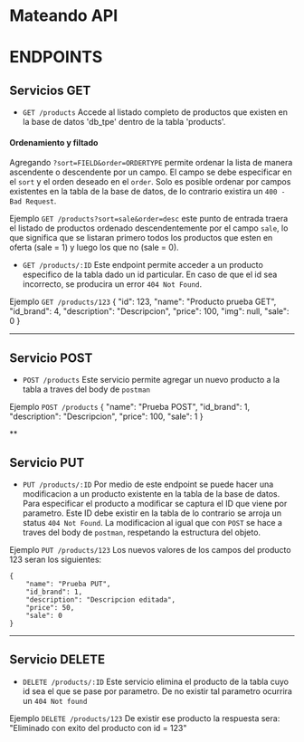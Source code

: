 # Mateando API

# ENDPOINTS

## Servicios GET

- `GET /products`
    Accede al listado completo de productos que existen en la base de datos 'db_tpe' dentro de la tabla 'products'. 

#### Ordenamiento y filtado

Agregando ```?sort=FIELD&order=ORDERTYPE``` permite ordenar la lista de manera ascendente o descendente por un campo. El campo se debe especificar en el ```sort``` y el orden deseado en el ```order```. Solo es posible ordenar por campos existentes en la tabla de la base de datos, de lo contrario existira un ```400 - Bad Request```.

Ejemplo 
    ```GET /products?sort=sale&order=desc``` 
        este punto de entrada traera el listado de productos ordenado descendentemente por el campo `sale`, lo que significa que se listaran primero todos los productos que esten en oferta (sale = 1) y luego los que no (sale = 0).

- `GET /products/:ID`
    Este endpoint permite acceder a un producto especifico de la tabla dado un id particular. En caso de que el id sea incorrecto, se producira un error ```404 Not Found```. 

Ejemplo 
    ```GET /products/123```
    {
        "id": 123,
        "name": "Producto prueba GET",
        "id_brand": 4,
        "description": "Descripcion",
        "price": 100,
        "img": null,
        "sale": 0
    }

***

## Servicio POST
- `POST /products`
    Este servicio permite agregar un nuevo producto a la tabla a traves del body de `postman`

Ejemplo
    ```POST /products```
    {
        "name": "Prueba POST",
        "id_brand": 1,
        "description": "Descripcion",
        "price": 100,
        "sale": 1
    }

**

## Servicio PUT
- `PUT /products/:ID`
    Por medio de este endpoint se puede hacer una modificacion a un producto existente en la tabla de la base de datos. Para especificar el producto a modificar se captura el ID que viene por parametro. Este ID debe existir en la tabla de lo contrario se arroja un status ```404 Not Found```.
    La modificacion al igual que con `POST` se hace a traves del body de `postman`, respetando la estructura del objeto.

Ejemplo
    ```PUT /products/123```
    Los nuevos valores de los campos del producto 123 seran los siguientes:

    {
        "name": "Prueba PUT",
        "id_brand": 1,
        "description": "Descripcion editada",
        "price": 50,
        "sale": 0
    }

***

## Servicio DELETE
- `DELETE /products/:ID`
    Este servicio elimina el producto de la tabla cuyo id sea el que se pase por parametro. De no existir tal parametro ocurrira un ```404 Not found```

Ejemplo
    ```DELETE /products/123```
    De existir ese producto la respuesta sera:
    "Eliminado con exito del producto con id = 123"
